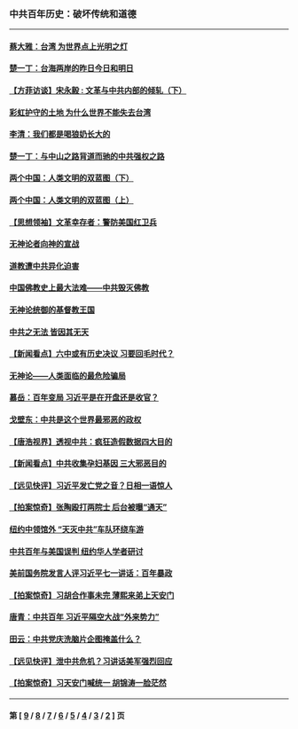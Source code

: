 ### 中共百年历史：破坏传统和道德
---
#### [蔡大雅：台湾 为世界点上光明之灯](../../pages/nf1176114/n13531530.md?04220430) 
#### [楚一丁：台海两岸的昨日今日和明日](../../pages/nf1176114/n13531468.md?04220430) 
#### [【方菲访谈】宋永毅 : 文革与中共内部的倾轧（下）](../../pages/nf1176114/n13486836.md?04220430) 
#### [彩虹护守的土地 为什么世界不能失去台湾](../../pages/nf1176114/n13476849.md?04220430) 
#### [李清：我们都是喝狼奶长大的](../../pages/nf1176114/n13471478.md?04220430) 
#### [楚一丁：与中山之路背道而驰的中共强权之路](../../pages/nf1176114/n13437270.md?04220430) 
#### [两个中国：人类文明的双蓝图（下）](../../pages/nf1176114/n13423132.md?04220430) 
#### [两个中国：人类文明的双蓝图（上）](../../pages/nf1176114/n13422687.md?04220430) 
#### [【思想领袖】文革幸存者：警防美国红卫兵](../../pages/nf1176114/n13339289.md?04220430) 
#### [无神论者向神的宣战](../../pages/nf1176114/n13281535.md?04220430) 
#### [道教遭中共异化迫害](../../pages/nf1176114/n13281463.md?04220430) 
#### [中国佛教史上最大法难——中共毁灭佛教](../../pages/nf1176114/n13281397.md?04220430) 
#### [无神论统御的基督教王国](../../pages/nf1176114/n13281280.md?04220430) 
#### [中共之无法 皆因其无天](../../pages/nf1176114/n13281088.md?04220430) 
#### [【新闻看点】六中或有历史决议 习要回毛时代？](../../pages/nf1176114/n13222895.md?04220430) 
#### [无神论——人类面临的最危险骗局](../../pages/nf1176114/n13196137.md?04220430) 
#### [慕岳：百年变局 习近平是在开盘还是收官？](../../pages/nf1176114/n13206516.md?04220430) 
#### [戈壁东：中共是这个世界最邪恶的政权](../../pages/nf1176114/n13085641.md?04220430) 
#### [【唐浩视界】透视中共：疯狂造假数据四大目的](../../pages/nf1176114/n13080590.md?04220430) 
#### [【新闻看点】中共收集孕妇基因 三大邪恶目的](../../pages/nf1176114/n13077182.md?04220430) 
#### [【远见快评】习近平发亡党之音？日相一语惊人](../../pages/nf1176114/n13074809.md?04220430) 
#### [【拍案惊奇】张陶殴打两院士 后台被曝“通天”](../../pages/nf1176114/n13070496.md?04220430) 
#### [纽约中领馆外 “天灭中共”车队环绕车游](../../pages/nf1176114/n13070693.md?04220430) 
#### [中共百年与美国误判 纽约华人学者研讨](../../pages/nf1176114/n13067969.md?04220430) 
#### [美前国务院发言人评习近平七一讲话：百年暴政](../../pages/nf1176114/n13066986.md?04220430) 
#### [【拍案惊奇】习胡合作事未完 薄熙来弟上天安门](../../pages/nf1176114/n13065867.md?04220430) 
#### [唐青：中共百年 习近平隔空大战“外来势力”](../../pages/nf1176114/n13065976.md?04220430) 
#### [田云：中共党庆洗脑片企图掩盖什么？](../../pages/nf1176114/n13064395.md?04220430) 
#### [【远见快评】泄中共危机？习讲话美军强烈回应](../../pages/nf1176114/n13064269.md?04220430) 
#### [【拍案惊奇】习天安门喊统一 胡锦涛一脸茫然](../../pages/nf1176114/n13063233.md?04220430) 

---
#### 第 [ [9](./9.md?04220430) / [8](./8.md?04220430) / [7](./7.md?04220430) / [6](./6.md?04220430) / [5](./5.md?04220430) / [4](./4.md?04220430) / [3](./3.md?04220430) / [2](./2.md?04220430) ] 页

